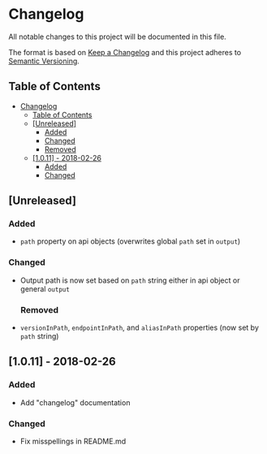 # Changelog

All notable changes to this project will be documented in this file.

The format is based on [Keep a Changelog](http://keepachangelog.com/en/1.0.0/)
and this project adheres to [Semantic Versioning](http://semver.org/spec/v2.0.0.html).

## Table of Contents

- [Changelog](#changelog)
  - [Table of Contents](#table-of-contents)
  - [[Unreleased]](#unreleased)
    - [Added](#added)
    - [Changed](#changed)
    - [Removed](#removed)
  - [[1.0.11] - 2018-02-26](#1011---2018-02-26)
    - [Added](#added)
    - [Changed](#changed)

## [Unreleased]

### Added

* `path` property on api objects (overwrites global `path` set in `output`)

### Changed

* Output path is now set based on `path` string either in api object or general `output`
  ### Removed
* `versionInPath`, `endpointInPath`, and `aliasInPath` properties (now set by `path` string)

## [1.0.11] - 2018-02-26

### Added

* Add "changelog" documentation

### Changed

* Fix misspellings in README.md
